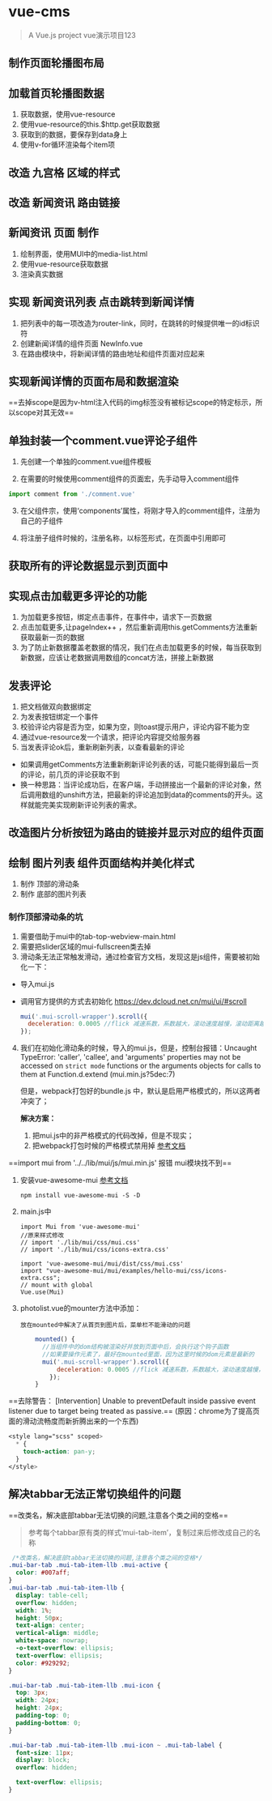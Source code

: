 # vue-cms

> A Vue.js project vue演示项目123
## 制作页面轮播图布局
## 加载首页轮播图数据
1. 获取数据，使用vue-resource
2. 使用vue-resource的this.$http.get获取数据
3. 获取到的数据，要保存到data身上
4. 使用v-for循环渲染每个item项

## 改造 九宫格 区域的样式

## 改造 新闻资讯 路由链接

## 新闻资讯 页面 制作
1. 绘制界面，使用MUI中的media-list.html
2. 使用vue-resource获取数据
3. 渲染真实数据

## 实现 新闻资讯列表 点击跳转到新闻详情
1. 把列表中的每一项改造为router-link，同时，在跳转的时候提供唯一的id标识符
2. 创建新闻详情的组件页面 NewInfo.vue
3. 在路由模块中，将新闻详情的路由地址和组件页面对应起来

## 实现新闻详情的页面布局和数据渲染
==去掉scope是因为v-html注入代码的img标签没有被标记scope的特定标示，所以scope对其无效== 


## 单独封装一个comment.vue评论子组件
1. 先创建一个单独的comment.vue组件模板

2. 在需要的时候使用comment组件的页面宏，先手动导入comment组件

  ```js
  import comment from './comment.vue'
  ```

3. 在父组件宗，使用‘components’属性，将刚才导入的comment组件，注册为自己的子组件

4. 将注册子组件时候的，注册名称，以标签形式，在页面中引用即可

## 获取所有的评论数据显示到页面中

## 实现点击加载更多评论的功能
1. 为加载更多按钮，绑定点击事件，在事件中，请求下一页数据
2. 点击加载更多,让pageIndex++ ，然后重新调用this.getComments方法重新获取最新一页的数据
3. 为了防止新数据覆盖老数据的情况，我们在点击加载更多的时候，每当获取到新数据，应该让老数据调用数组的concat方法，拼接上新数据

## 发表评论

1. 把文档做双向数据绑定
2. 为发表按钮绑定一个事件
3. 校验评论内容是否为空，如果为空，则toast提示用户，评论内容不能为空
4. 通过vue-resource发一个请求，把评论内容提交给服务器
5. 当发表评论ok后，重新刷新列表，以查看最新的评论
  + 如果调用getComments方法重新刷新评论列表的话，可能只能得到最后一页的评论，前几页的评论获取不到
  + 换一种思路：当评论成功后，在客户端，手动拼接出一个最新的评论对象，然后调用数组的unshift方法，把最新的评论追加到data的comments的开头。这样就能完美实现刷新评论列表的需求。

## 改造图片分析按钮为路由的链接并显示对应的组件页面

## 绘制 图片列表 组件页面结构并美化样式
1. 制作 顶部的滑动条
2. 制作 底部的图片列表
### 制作顶部滑动条的坑
1. 需要借助于mui中的tab-top-webview-main.html
2. 需要把slider区域的mui-fullscreen类去掉
3. 滑动条无法正常触发滑动，通过检查官方文档，发现这是js组件，需要被初始化一下：
+ 导入mui.js
+ 调用官方提供的方式去初始化
  https://dev.dcloud.net.cn/mui/ui/#scroll

  ```js
  mui('.mui-scroll-wrapper').scroll({
  	deceleration: 0.0005 //flick 减速系数，系数越大，滚动速度越慢，滚动距离越小，默认值0.0006
  });
  ```

4. 我们在初始化滑动条的时候，导入的mui.js，但是，控制台报错：Uncaught TypeError: 'caller', 'callee', and 'arguments' properties may not be accessed on `strict mode` functions or the arguments objects for calls to them  at Function.d.extend (mui.min.js?5dec:7)

   但是，webpack打包好的bundle.js 中，默认是启用严格模式的，所以这两者冲突了；

   **解决方案：**

   1. 把mui.js中的非严格模式的代码改掉，但是不现实；
   2. 把webpack打包时候的严格模式禁用掉 [参考文档](https://www.npmjs.com/package/babel-plugin-transform-remove-strict-mode)

==import mui from '../../lib/mui/js/mui.min.js' 报错 mui模块找不到==

1. 安装vue-awesome-mui  [参考文档](https://ask.dcloud.net.cn/article/12694)

   ```JS
   npm install vue-awesome-mui -S -D
   ```

2. main.js中
    ```JS
    import Mui from 'vue-awesome-mui'
    //原来样式修改
    // import './lib/mui/css/mui.css'
    // import './lib/mui/css/icons-extra.css'
    
    import 'vue-awesome-mui/mui/dist/css/mui.css'
    import "vue-awesome-mui/mui/examples/hello-mui/css/icons-extra.css";
    // mount with global
    Vue.use(Mui)
    ```

3. photolist.vue的mounter方法中添加：

   `放在mounted中解决了从首页到图片后，菜单栏不能滑动的问题`

   ```js
       mounted() {
         //当组件中的dom结构被渲染好并放到页面中后，会执行这个钩子函数
         //如果要操作元素了，最好在mounted里面，因为这里时候的dom元素是最新的
         mui('.mui-scroll-wrapper').scroll({
             deceleration: 0.0005 //flick 减速系数，系数越大，滚动速度越慢，滚动距离越小，默认值0.0006
           });
       }
   ```

==去除警告： [Intervention] Unable to preventDefault inside passive event listener due to target being treated as passive.==  (原因：chrome为了提高页面的滑动流畅度而新折腾出来的一个东西)

```scss
<style lang="scss" scoped>
  * {
    touch-action: pan-y;
  }
</style>
```

## 解决tabbar无法正常切换组件的问题

==改类名，解决底部tabbar无法切换的问题,注意各个类之间的空格==

> 参考每个tabbar原有类的样式‘mui-tab-item’，复制过来后修改成自己的名称

```scss
 /*改类名，解决底部tabbar无法切换的问题,注意各个类之间的空格*/
.mui-bar-tab .mui-tab-item-llb .mui-active {
  color: #007aff;
}
.mui-bar-tab .mui-tab-item-llb {
  display: table-cell;
  overflow: hidden;
  width: 1%;
  height: 50px;
  text-align: center;
  vertical-align: middle;
  white-space: nowrap;
  -o-text-overflow: ellipsis;
  text-overflow: ellipsis;
  color: #929292;
}

.mui-bar-tab .mui-tab-item-llb .mui-icon {
  top: 3px;
  width: 24px;
  height: 24px;
  padding-top: 0;
  padding-bottom: 0;
}

.mui-bar-tab .mui-tab-item-llb .mui-icon ~ .mui-tab-label {
  font-size: 11px;
  display: block;
  overflow: hidden;

  text-overflow: ellipsis;
}

```



